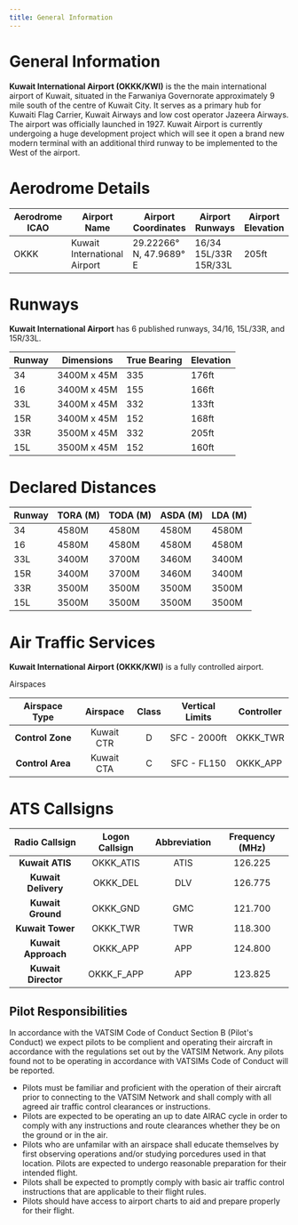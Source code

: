```yaml
---
title: General Information
---
```


# General Information
**Kuwait International Airport (OKKK/KWI)** is the the main international airport of Kuwait, situated in the Farwaniya Governorate approximately 9 mile south of the centre of Kuwait City. It serves as a primary hub for Kuwaiti Flag Carrier, Kuwait Airways and low cost operator Jazeera Airways. The airport was officially launched in 1927. Kuwait Airport is currently undergoing a huge development project which will see it open a brand new modern terminal with an additional third runway to be implemented to the West of the airport. 

# Aerodrome Details
| Aerodrome ICAO | Airport Name                  | Airport Coordinates    | Airport Runways | Airport Elevation |
|----------------|-------------------------------|------------------------|-----------------|-------------------|
| OKKK           | Kuwait International Airport  | 29.22266° N, 47.9689° E| 16/34 15L/33R 15R/33L |       205ft       |


# Runways
**Kuwait International Airport** has 6 published runways, 34/16, 15L/33R, and 15R/33L.

| Runway | Dimensions  | True Bearing | Elevation |
|--------|-------------|--------------|-----------|
| 34     | 3400M x 45M | 335          | 176ft     |
| 16     | 3400M x 45M | 155          | 166ft     |
| 33L    | 3400M x 45M | 332          | 133ft     |
| 15R    | 3400M x 45M | 152          | 168ft     |
| 33R    | 3500M x 45M | 332          | 205ft     |
| 15L    | 3500M x 45M | 152          | 160ft     |

# Declared Distances
| Runway | TORA (M) | TODA (M) | ASDA (M) | LDA (M) |
|--------|----------|----------|----------|---------|
| 34     | 4580M    | 4580M    | 4580M    | 4580M   |
| 16     | 4580M    | 4580M    | 4580M    | 4580M   |
| 33L    | 3400M    | 3700M    | 3460M    | 3400M   |
| 15R    | 3400M    | 3700M    | 3460M    | 3400M   |
| 33R    | 3500M    | 3500M    | 3500M    | 3500M   |
| 15L    | 3500M    | 3500M    | 3500M    | 3500M   |

# Air Traffic Services
**Kuwait International Airport (OKKK/KWI)** is a fully controlled airport.

Airspaces 

|         Airspace Type         |   Airspace  | Class | Vertical Limits | Controller |
|:-----------------------------:|:-----------:|:-----:|:---------------:|------------|
|        **Control Zone**       | Kuwait CTR  |   D   |   SFC - 2000ft  |  OKKK_TWR  |
|       **Control Area**        | Kuwait CTA  |   C   | SFC - FL150     |  OKKK_APP  |

# ATS Callsigns 

|  **Radio Callsign**  | **Logon Callsign** | **Abbreviation** | **Frequency (MHz)** |
|:--------------------:|:------------------:|:----------------:|:-------------------:|
|   **Kuwait ATIS**    |      OKKK_ATIS     |       ATIS       |       126.225       |
| **Kuwait Delivery**  |      OKKK_DEL      |        DLV       |       126.775       |
|  **Kuwait Ground**   |      OKKK_GND      |        GMC       |       121.700       |
|   **Kuwait Tower**   |      OKKK_TWR      |        TWR       |       118.300       |
| **Kuwait Approach**  |      OKKK_APP      |        APP       |       124.800       |
| **Kuwait Director**  |      OKKK_F_APP    |        APP       |       123.825       |

## Pilot Responsibilities

In accordance with the VATSIM Code of Conduct Section B (Pilot's Conduct) we expect pilots to be complient and operating their aircraft in accordance with the regulations set out by the VATSIM Network.
Any pilots found not to be operating in accordance with VATSIMs Code of Conduct will be reported.

- Pilots must be familiar and proficient with the operation of their aircraft prior to connecting to the VATSIM Network and shall comply with all agreed air traffic control clearances or instructions.
- Pilots are expected to be operating an up to date AIRAC cycle in order to comply with any instructions and route clearances whether they be on the ground or in the air.
- Pilots who are unfamilar with an airspace shall educate themselves by first observing operations and/or studying porcedures used in that location. Pilots are expected to undergo reasonable preparation for their intended flight.
- Pilots shall be expected to promptly comply with basic air traffic control instructions that are applicable to their flight rules.
- Pilots should have access to airport charts to aid and prepare properly for their flight.





